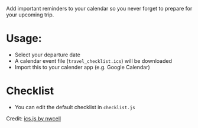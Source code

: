 Add important reminders to your calendar so you never forget to prepare for your upcoming trip.

# Usage: 
* Select your departure date
* A calendar event file (`travel_checklist.ics`) will be downloaded
* Import this to your calender app (e.g. Google Calendar)

# Checklist
* You can edit the default checklist in `checklist.js`

Credit: [ics.js by nwcell](https://github.com/nwcell/ics.js)
